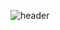 ![header](https://capsule-render.vercel.app/api?type=waving&color=timeGradient&text=Welcome%20to%20Yumin's%20GitHub%20👋&desc=🌱%20I'm%20growing%20up%20🌱%20&animation=twinkling&fontSize=40&fontAlignY=40&fontAlign=50&height=250)

